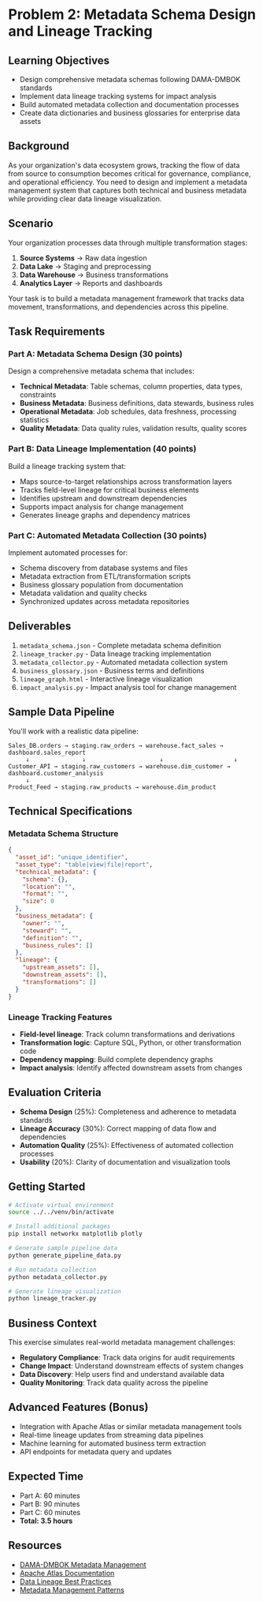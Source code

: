 # Problem 2: Metadata Schema Design and Lineage Tracking

## Learning Objectives
- Design comprehensive metadata schemas following DAMA-DMBOK standards
- Implement data lineage tracking systems for impact analysis
- Build automated metadata collection and documentation processes
- Create data dictionaries and business glossaries for enterprise data assets

## Background
As your organization's data ecosystem grows, tracking the flow of data from source to consumption becomes critical for governance, compliance, and operational efficiency. You need to design and implement a metadata management system that captures both technical and business metadata while providing clear data lineage visualization.

## Scenario
Your organization processes data through multiple transformation stages:
1. **Source Systems** → Raw data ingestion
2. **Data Lake** → Staging and preprocessing
3. **Data Warehouse** → Business transformations
4. **Analytics Layer** → Reports and dashboards

Your task is to build a metadata management framework that tracks data movement, transformations, and dependencies across this pipeline.

## Task Requirements

### Part A: Metadata Schema Design (30 points)
Design a comprehensive metadata schema that includes:
- **Technical Metadata**: Table schemas, column properties, data types, constraints
- **Business Metadata**: Business definitions, data stewards, business rules
- **Operational Metadata**: Job schedules, data freshness, processing statistics
- **Quality Metadata**: Data quality rules, validation results, quality scores

### Part B: Data Lineage Implementation (40 points)
Build a lineage tracking system that:
- Maps source-to-target relationships across transformation layers
- Tracks field-level lineage for critical business elements
- Identifies upstream and downstream dependencies
- Supports impact analysis for change management
- Generates lineage graphs and dependency matrices

### Part C: Automated Metadata Collection (30 points)
Implement automated processes for:
- Schema discovery from database systems and files
- Metadata extraction from ETL/transformation scripts
- Business glossary population from documentation
- Metadata validation and quality checks
- Synchronized updates across metadata repositories

## Deliverables
1. `metadata_schema.json` - Complete metadata schema definition
2. `lineage_tracker.py` - Data lineage tracking implementation
3. `metadata_collector.py` - Automated metadata collection system
4. `business_glossary.json` - Business terms and definitions
5. `lineage_graph.html` - Interactive lineage visualization
6. `impact_analysis.py` - Impact analysis tool for change management

## Sample Data Pipeline
You'll work with a realistic data pipeline:

```
Sales_DB.orders → staging.raw_orders → warehouse.fact_sales → dashboard.sales_report
     ↓               ↓                     ↓                    ↓
Customer_API → staging.raw_customers → warehouse.dim_customer → dashboard.customer_analysis
     ↓
Product_Feed → staging.raw_products → warehouse.dim_product
```

## Technical Specifications

### Metadata Schema Structure
```json
{
  "asset_id": "unique_identifier",
  "asset_type": "table|view|file|report",
  "technical_metadata": {
    "schema": {},
    "location": "",
    "format": "",
    "size": 0
  },
  "business_metadata": {
    "owner": "",
    "steward": "",
    "definition": "",
    "business_rules": []
  },
  "lineage": {
    "upstream_assets": [],
    "downstream_assets": [],
    "transformations": []
  }
}
```

### Lineage Tracking Features
- **Field-level lineage**: Track column transformations and derivations
- **Transformation logic**: Capture SQL, Python, or other transformation code
- **Dependency mapping**: Build complete dependency graphs
- **Impact analysis**: Identify affected downstream assets from changes

## Evaluation Criteria
- **Schema Design** (25%): Completeness and adherence to metadata standards
- **Lineage Accuracy** (30%): Correct mapping of data flow and dependencies
- **Automation Quality** (25%): Effectiveness of automated collection processes
- **Usability** (20%): Clarity of documentation and visualization tools

## Getting Started
```bash
# Activate virtual environment
source ../../venv/bin/activate

# Install additional packages
pip install networkx matplotlib plotly

# Generate sample pipeline data
python generate_pipeline_data.py

# Run metadata collection
python metadata_collector.py

# Generate lineage visualization
python lineage_tracker.py
```

## Business Context
This exercise simulates real-world metadata management challenges:
- **Regulatory Compliance**: Track data origins for audit requirements
- **Change Impact**: Understand downstream effects of system changes
- **Data Discovery**: Help users find and understand available data
- **Quality Monitoring**: Track data quality across the pipeline

## Advanced Features (Bonus)
- Integration with Apache Atlas or similar metadata management tools
- Real-time lineage updates from streaming data pipelines
- Machine learning for automated business term extraction
- API endpoints for metadata query and updates

## Expected Time
- Part A: 60 minutes
- Part B: 90 minutes
- Part C: 60 minutes
- **Total: 3.5 hours**

## Resources
- [DAMA-DMBOK Metadata Management](https://dama.org/)
- [Apache Atlas Documentation](https://atlas.apache.org/)
- [Data Lineage Best Practices](https://www.dataversity.net/)
- [Metadata Management Patterns](https://martinfowler.com/)